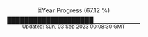 <p align="center">
⏳Year Progress (67.12 %) <br>
████████████████████▁▁▁▁▁▁▁▁▁▁ <br>
<sub>Updated: Sun, 03 Sep 2023 00:08:30 GMT</sub>
</p>

